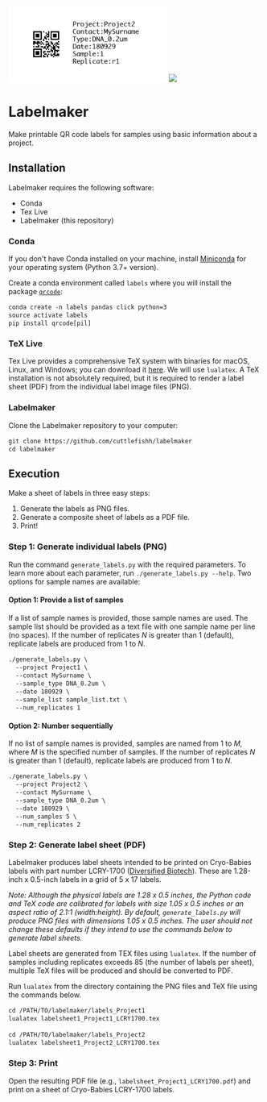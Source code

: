 <img src="example.png" height=150> <img src="https://images-na.ssl-images-amazon.com/images/I/41%2BEgB57iTL.jpg" height=150>

# Labelmaker

Make printable QR code labels for samples using basic information about a project. 

## Installation

Labelmaker requires the following software:

* Conda
* Tex Live
* Labelmaker (this repository)

### Conda

If you don't have Conda installed on your machine, install [Miniconda](https://conda.io/miniconda.html) for your operating system (Python 3.7+ version).

Create a conda environment called `labels` where you will install the package [`qrcode`](https://pypi.org/project/qrcode/):

```
conda create -n labels pandas click python=3
source activate labels
pip install qrcode[pil]
```

### TeX Live

Tex Live provides a comprehensive TeX system with binaries for macOS, Linux, and Windows; you can download it [here](https://tug.org/texlive/). We will use `lualatex`. A TeX installation is not absolutely required, but it is required to render a label sheet (PDF) from the individual label image files (PNG).

### Labelmaker

Clone the Labelmaker repository to your computer:

```
git clone https://github.com/cuttlefishh/labelmaker
cd labelmaker
```

## Execution

Make a sheet of labels in three easy steps:

1. Generate the labels as PNG files.
2. Generate a composite sheet of labels as a PDF file.
3. Print!

### Step 1: Generate individual labels (PNG)

Run the command `generate_labels.py` with the required parameters. To learn more about each parameter, run `./generate_labels.py --help`. Two options for sample names are available:

#### Option 1: Provide a list of samples

If a list of sample names is provided, those sample names are used. The sample list should be provided as a text file with one sample name per line (no spaces). If the number of replicates *N* is greater than 1 (default), replicate labels are produced from 1 to *N*.

```
./generate_labels.py \
  --project Project1 \
  --contact MySurname \
  --sample_type DNA_0.2um \
  --date 180929 \
  --sample_list sample_list.txt \
  --num_replicates 1
```

#### Option 2: Number sequentially

If no list of sample names is provided, samples are named from 1 to *M*, where *M* is the specified number of samples. If the number of replicates *N* is greater than 1 (default), replicate labels are produced from 1 to *N*.

```
./generate_labels.py \
  --project Project2 \
  --contact MySurname \
  --sample_type DNA_0.2um \
  --date 180929 \
  --num_samples 5 \
  --num_replicates 2
```

### Step 2: Generate label sheet (PDF)

Labelmaker produces label sheets intended to be printed on Cryo-Babies labels with part number LCRY-1700 ([Diversified Biotech](https://www.divbio.com/product/lcry-1700)). These are 1.28-inch x 0.5-inch labels in a grid of 5 x 17 labels. 

*Note: Although the physical labels are 1.28 x 0.5 inches, the Python code and TeX code are calibrated for labels with size 1.05 x 0.5 inches or an aspect ratio of 2.1:1 (width:height). By default, `generate_labels.py` will produce PNG files with dimensions 1.05 x 0.5 inches. The user should not change these defaults if they intend to use the commands below to generate label sheets.*

Label sheets are generated from TEX files using `lualatex`. If the number of samples including replicates exceeds 85 (the number of labels per sheet), multiple TeX files will be produced and should be converted to PDF.

Run `lualatex` from the directory containing the PNG files and TeX file using the commands below.

```
cd /PATH/TO/labelmaker/labels_Project1
lualatex labelsheet1_Project1_LCRY1700.tex

cd /PATH/TO/labelmaker/labels_Project2
lualatex labelsheet1_Project2_LCRY1700.tex
```

### Step 3: Print

Open the resulting PDF file (e.g., `labelsheet_Project1_LCRY1700.pdf`) and print on a sheet of Cryo-Babies LCRY-1700 labels.
